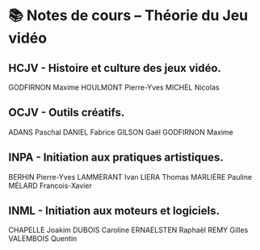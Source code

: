 # 📚 Notes de cours – Théorie du Jeu vidéo

## HCJV - Histoire et culture des jeux vidéo.
GODFIRNON Maxime
HOULMONT Pierre-Yves
MICHEL Nicolas

## OCJV - Outils créatifs.
ADANS Paschal
DANIEL Fabrice
GILSON Gaël
GODFIRNON Maxime

## INPA - Initiation aux pratiques artistiques.
BERHIN Pierre-Yves
LAMMERANT Ivan
LIERA Thomas
MARLIÈRE Pauline
MÉLARD Francois-Xavier

## INML - Initiation aux moteurs et logiciels.
CHAPELLE Joakim
DUBOIS Caroline
ERNAELSTEN Raphaël
REMY Gilles
VALEMBOIS Quentin 
